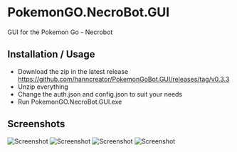 #  PokemonGO.NecroBot.GUI
GUI for the Pokemon Go - Necrobot

## Installation / Usage
 - Download the zip in the latest release https://github.com/hanncreator/PokemonGoBot.GUI/releases/tag/v0.3.3
 - Unzip everything
 - Change the auth.json and config.json to suit your needs
 - Run  PokemonGO.NecroBot.GUI.exe

## Screenshots
![Screenshot](https://raw.githubusercontent.com/hanncreator/PokemonGoBot.GUI/master/Screenshots/screen1.png "Screenshot")
![Screenshot](https://raw.githubusercontent.com/hanncreator/PokemonGoBot.GUI/master/Screenshots/screen2.png "Screenshot")
![Screenshot](https://raw.githubusercontent.com/hanncreator/PokemonGoBot.GUI/master/Screenshots/screen3.png "Screenshot")
![Screenshot](https://raw.githubusercontent.com/hanncreator/PokemonGoBot.GUI/master/Screenshots/screen4.png "Screenshot")

